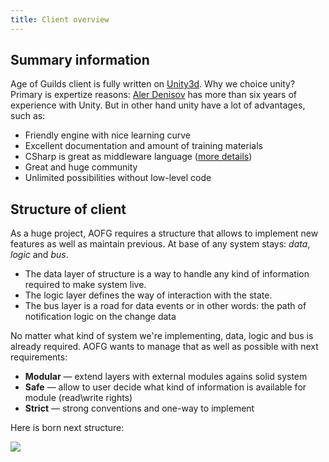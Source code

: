 ```yaml
---
title: Client overview
---
```


## Summary information
Age of Guilds client is fully written on [Unity3d]. Why we choice unity? Primary is expertize reasons: [Aler Denisov](@alerdenisov) has more than six years of experience with Unity. But in other hand unity have a lot of advantages, such as:
- Friendly engine with nice learning curve
- Excellent documentation and amount of training materials
- CSharp is great as middleware language ([more details][csharp])
- Great and huge community
- Unlimited possibilities without low-level code


## Structure of client
As a huge project, AOFG requires a structure that allows to implement new features as well as maintain previous. At base of any system stays: _data_, _logic_ and _bus_. 

- The data layer of structure is a way to handle any kind of information required to make system live.
- The logic layer defines the way of interaction with the state.
- The bus layer is a road for data events or in other words: the path of notification logic on the change data

No matter what kind of system we're implementing, data, logic and bus is already required. AOFG wants to manage that as well as possible with next requirements:

- **Modular** — extend layers with external modules agains solid system
- **Safe** — allow to user decide what kind of information is available for module (read\write rights)
- **Strict** — strong conventions and one-way to implement

Here is born next structure:

![](/_static/client-structure-0.png)

[Unity3d]:https://unity3d.com
[csharp]:#CSharp
